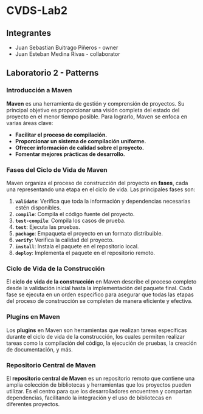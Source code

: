 # CVDS-Lab2

## Integrantes
- Juan Sebastian Buitrago Piñeros - owner
- Juan Esteban Medina Rivas - collaborator

## Laboratorio 2 - Patterns

### Introducción a Maven

**Maven** es una herramienta de gestión y comprensión de proyectos. Su principal objetivo es proporcionar una visión completa del estado del proyecto en el menor tiempo posible. Para lograrlo, Maven se enfoca en varias áreas clave:

- **Facilitar el proceso de compilación.**
- **Proporcionar un sistema de compilación uniforme.**
- **Ofrecer información de calidad sobre el proyecto.**
- **Fomentar mejores prácticas de desarrollo.**

### Fases del Ciclo de Vida de Maven

Maven organiza el proceso de construcción del proyecto en **fases**, cada una representando una etapa en el ciclo de vida. Las principales fases son:

1. **`validate`**: Verifica que toda la información y dependencias necesarias estén disponibles.
2. **`compile`**: Compila el código fuente del proyecto.
3. **`test-compile`**: Compila los casos de prueba.
4. **`test`**: Ejecuta las pruebas.
5. **`package`**: Empaqueta el proyecto en un formato distribuible.
6. **`verify`**: Verifica la calidad del proyecto.
7. **`install`**: Instala el paquete en el repositorio local.
8. **`deploy`**: Implementa el paquete en el repositorio remoto.

### Ciclo de Vida de la Construcción

El **ciclo de vida de la construcción** en Maven describe el proceso completo desde la validación inicial hasta la implementación del paquete final. Cada fase se ejecuta en un orden específico para asegurar que todas las etapas del proceso de construcción se completen de manera eficiente y efectiva.

### Plugins en Maven

Los **plugins** en Maven son herramientas que realizan tareas específicas durante el ciclo de vida de la construcción, los cuales permiten realizar tareas como la compilación del código, la ejecución de pruebas, la creación de documentación, y más.

### Repositorio Central de Maven

El **repositorio central de Maven** es un repositorio remoto que contiene una amplia colección de bibliotecas y herramientas que los proyectos pueden utilizar. Es el centro para que los desarrolladores encuentren y compartan dependencias, facilitando la integración y el uso de bibliotecas en diferentes proyectos.

